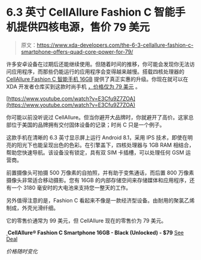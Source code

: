 # 6.3 英寸 CellAllure Fashion C 智能手机提供四核电源，售价 79 美元

> 原文：<https://www.xda-developers.com/the-6-3-cellallure-fashion-c-smartphone-offers-quad-core-power-for-79/>

许多安卓设备在过期后还能继续使用。但随着时间的推移，你可能会发现你无法访问应用程序，而那些仍能运行的应用程序会变得越来越慢。搭载四核处理器的 [CellAllure Fashion C 智能手机 16GB](https://depot.xda-developers.com/sales/cellallure-fashion-c-with-16gb-memory-cell-phone-unlocked-shiny-black?utm_source=xda-developers.com&utm_medium=referral&utm_campaign=cellallure-fashion-c-with-16gb-memory-cell-phone-unlocked-shiny-black&utm_term=scsf-430640&utm_content=a0x1P000004Y5PsQAK&scsonar=1) 提供了真正实惠的升级。你现在就可以在 XDA 开发者仓库买到这款时尚手机 [，价格仅为 79 美元](https://depot.xda-developers.com/sales/cellallure-fashion-c-with-16gb-memory-cell-phone-unlocked-shiny-black?utm_source=xda-developers.com&utm_medium=referral&utm_campaign=cellallure-fashion-c-with-16gb-memory-cell-phone-unlocked-shiny-black&utm_term=scsf-430640&utm_content=a0x1P000004Y5PsQAK&scsonar=1) 。

[https://www.youtube.com/watch?v=E3Cfu9Z7ZOA](https://www.youtube.com/watch?v=E3Cfu9Z7ZOA)

你可能以前没听说过 CellAllure。但当你避开大品牌时，你就避开了高价。这家总部位于美国的品牌拥有交付固体设备的记录；时尚 C 只是一个例子。

这款手机在清晰的 6.3 英寸显示屏上运行 Android 8.1，采用 IPS 技术，即使在明亮的阳光下也能呈现出色的色彩。在引擎盖下，四核处理器与 1GB RAM 相结合，帮助您快速导航。该设备没有锁定，具有双 SIM 卡插槽，可以处理任何 GSM 运营商。

前置摄像头可拍摄 500 万像素的自拍照，并有助于变焦通话，而后置 800 万像素摄像头非常适合移动摄影。您有 16GB 的内部存储空间来存储媒体和应用程序，还有一个 3180 毫安时的大电池来支持您一整天的工作。

另外值得注意的是，Fashion C 看起来不像是一款经济型设备。由耐用的聚氯乙烯制成，外壳光滑纤细。

它的零售价通常为 99 美元，但 CellAllure 现在的零售价为 79 美元[](https://depot.xda-developers.com/sales/cellallure-fashion-c-with-16gb-memory-cell-phone-unlocked-shiny-black?utm_source=xda-developers.com&utm_medium=referral&utm_campaign=cellallure-fashion-c-with-16gb-memory-cell-phone-unlocked-shiny-black&utm_term=scsf-430640&utm_content=a0x1P000004Y5PsQAK&scsonar=1)。

[ ](https://depot.xda-developers.com/sales/cellallure-fashion-c-with-16gb-memory-cell-phone-unlocked-shiny-black?utm_source=xda-developers.com&utm_medium=referral-cta&utm_campaign=cellallure-fashion-c-with-16gb-memory-cell-phone-unlocked-shiny-black&utm_term=scsf-430640&utm_content=a0x1P000004Y5PsQAK&scsonar=1)**CellAllure® Fashion C Smartphone 16GB - Black (Unlocked) - $79** [See Deal](https://depot.xda-developers.com/sales/cellallure-fashion-c-with-16gb-memory-cell-phone-unlocked-shiny-black?utm_source=xda-developers.com&utm_medium=referral-cta&utm_campaign=cellallure-fashion-c-with-16gb-memory-cell-phone-unlocked-shiny-black&utm_term=scsf-430640&utm_content=a0x1P000004Y5PsQAK&scsonar=1)

*价格随时变化*